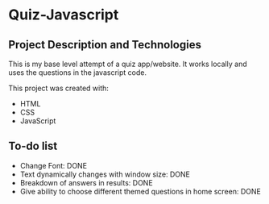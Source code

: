 # Quiz-Javascript

## Project Description and Technologies

This is my base level attempt of a quiz app/website. It works locally and uses the questions in the javascript code.

This project was created with:

- HTML
- CSS
- JavaScript

## To-do list

- Change Font: DONE
- Text dynamically changes with window size: DONE
- Breakdown of answers in results: DONE
- Give ability to choose different themed questions in home screen: DONE
